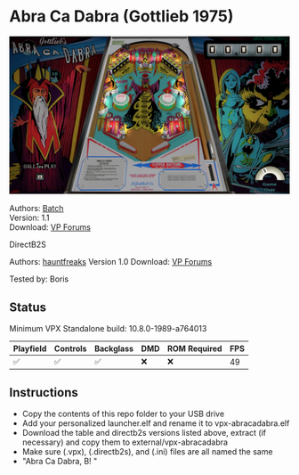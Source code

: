 # Abra Ca Dabra (Gottlieb 1975)

![Table Preview](https://github.com/BorisUndead/vpx-images/blob/main/vpx-abracadabra.png)

Authors: [Batch](https://www.vpforums.org/index.php?showuser=30858)  
Version: 1.1  
Download: [VP Forums](https://www.vpforums.org/index.php?app=downloads&showfile=13283)

DirectB2S

Authors: [hauntfreaks](https://www.vpforums.org/index.php?showuser=73849)
Version 1.0
Download: [VP Forums](https://www.vpforums.org/index.php?app=downloads&showfile=13216) 

Tested by: Boris

## Status 

Minimum VPX Standalone build: 10.8.0-1989-a764013

| Playfield | Controls | Backglass | DMD | ROM Required | FPS | 
|-----------|----------|-----------|-----|--------------|-----|
| :white_check_mark: | :white_check_mark: | :white_check_mark: | :x: | :x: | 49 |

## Instructions

- Copy the contents of this repo folder to your USB drive
- Add your personalized launcher.elf and rename it to vpx-abracadabra.elf
- Download the table and directb2s versions listed above, extract (if necessary) and copy them to external/vpx-abracadabra
- Make sure (.vpx), (.directb2s), and (.ini) files are all named the same
- "Abra Ca Dabra, B! "
